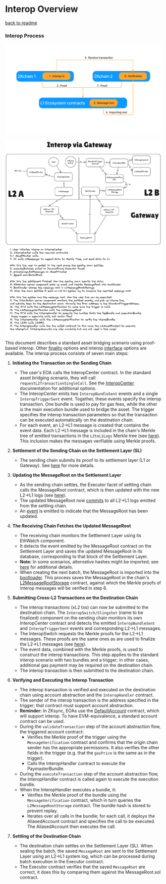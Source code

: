 # Interop Overview
[back to readme](../../README.md)

### Interop Process

![Interop](../img/hyperbridging.png)

![Interop](../img/interop_contracts.png)

This document describes a standard asset bridging scenario using proof-based interop. Other [finality](./forms_of_finality.md) options and interop [interface](./interop_center/overview.md) options are available. The interop process consists of seven main steps:

1. **Initiating the Transaction on the Sending Chain**

   - The user's EOA calls the InteropCenter contract. In the standard asset bridging scenario, they will call `requestL2TransactionSingleCall`. See the [InteropCenter](./interop_center/overview.md) documentation for additional options.
   - The InteropCenter emits two `InteropBundleSent` events and a single `InteropTriggerSent` event. Together, these events specify the interop transaction. One bundle is used to pay for gas fees, while the other is the main execution bundle used to bridge the asset. The trigger specifies the interop transaction parameters so that the transaction can be executed automatically on the destination chain.
   - For each event, an L2→L1 message is created that contains the event data. Each L2→L1 message is included in the chain's Merkle tree of emitted transactions in the `L2toL1Logs` Merkle tree (see [here](../../settlement_contracts/priority_queue/l1_l2_communication/l2_to_l1.md)). This inclusion makes the messages verifiable using Merkle proofs.

2. **Settlement of the Sending Chain on the Settlement Layer (SL)**
   - The sending chain submits its proof to its settlement layer (L1 or Gateway). See [here](../../settlement_contracts/zkchain_basics.md) for more details.

3. **Updating the MessageRoot on the Settlement Layer**
   - As the sending chain settles, the Executor facet of settling chain calls the MessageRoot contract, which is then updated with the new L2→L1 logs (see [here](./message_root.md#appending-new-batch-root-leaves)).
   - The updated MessageRoot now [commits](https://en.wikipedia.org/wiki/Commitment_scheme) to all L2→L1 logs emitted from the settling chain.
   - An [event](../../../../../../contracts/l1-contracts/contracts/bridgehub/MessageRoot.sol#L38) is emitted to indicate that the MessageRoot has been updated.

4. **The Receiving Chain Fetches the Updated MessageRoot**
   - The receiving chain monitors the Settlement Layer using its EthWatch component.
   - It detects the event emitted by the MessageRoot contract on the Settlement Layer and saves the updated MessageRoot in its database, corresponding to that block of the Settlement Layer.
   - **Note:** In some scenarios, alternative hashes might be imported; see [here](./forms_of_finality.md) for additional details.
   - When creating the next batch, the MessageRoot is imported into the [bootloader](../../../../../../contracts/system-contracts/bootloader/bootloader.yul#L4129). This process saves the MessageRoot in the chain's [L2MessageRootStorage](../../../../../../contracts/system-contracts/contracts/L2MessageRootStorage.sol) contract, against which the Merkle proofs of interop messages will be verified in step 6.

5. **Submitting Cross-L2 Transactions on the Destination Chain**
   - The interop transactions (xL2 txs) can now be submitted to the destination chain. The `InteropSwitch/Slingshot` (name to be finalized) component on the sending chain monitors its own InteropCenter contract and detects the emitted `InteropBundleSent` and `InteropTriggerSent` events and corresponding L2→L1 messages.
   - The InteropSwitch requests the Merkle proofs for the L2→L1 messages. These proofs are the same ones as are used to finalize the L2→L1 messages (see [here](../../settlement_contracts/priority_queue/l1_l2_communication/l2_to_l1.md)).
   - The event data, combined with the Merkle proofs, is used to construct the interop transactions. This step applies to the standard interop scenario with two bundles and a trigger; in other cases, additional gas payment may be required on the destination chain.
   - The interop transaction is then submitted to the destination chain.

6. **Verifying and Executing the Interop Transaction**
   - The interop transaction is verified and executed on the destination chain using account abstraction and the `InteropHandler` contract.
   - The sender of the interop transaction is the address specified in the trigger; that contract must support account abstraction.
   - **Reminder:** In ZKsync, EOAs use the [DefaultAccount](../../../../../../contracts/system-contracts/contracts/DefaultAccount.sol) contract, which will support interop. To have EVM-equivalence, a standard account contract can be used.
   - During the `validateTransaction` step of the account abstraction flow, the triggered account contract:
     - Verifies the Merkle proof of the trigger using the `MessageVerification` contract and confirms that the origin chain sender has the appropriate permissions. It also verifies the other fields in the trigger (e.g. that the `gasPrice` is the same as in the trigger).
     - Calls the InteropHandler contract to execute the PaymasterBundle.
   - During the `executeTransaction` step of the account abstraction flow, the InteropHandler contract is called again to execute the execution bundle.
   - When the InteropHandler executes a bundle, it:
     - Verifies the Merkle proof of the bundle using the `MessageVerification` contract, which in turn queries the `L2MessageRootStorage` contract. The bundle hash is stored to prevent replay.
     - Iterates over all calls in the bundle; for each call, it deploys the AliasedAccount contract and specifies the call to be executed. The AliasedAccount then executes the call.

7. **Settling of the Destination Chain**
   - The destination chain settles on the Settlement Layer (SL). When sealing the batch, the saved `MessageRoot` are sent to the Settlement Layer using an L2→L1 system log, which can be processed during batch execution in the Executor contract.
   - The Executor contract verifies that the saved `MessageRoot` are correct, it does this by comparing them against the MessageRoot.sol contract.
